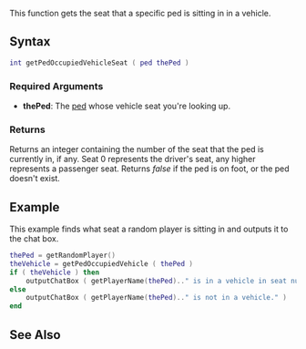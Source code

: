 This function gets the seat that a specific ped is sitting in in a vehicle.

Syntax
------

``` lua
int getPedOccupiedVehicleSeat ( ped thePed )
```

### Required Arguments

-   **thePed**: The [ped](/docs/ped.md "wikilink") whose vehicle seat you're looking up.

### Returns

Returns an integer containing the number of the seat that the ped is currently in, if any. Seat 0 represents the driver's seat, any higher represents a passenger seat. Returns *false* if the ped is on foot, or the ped doesn't exist.

Example
-------

This example finds what seat a random player is sitting in and outputs it to the chat box.

``` lua
thePed = getRandomPlayer()
theVehicle = getPedOccupiedVehicle ( thePed )
if ( theVehicle ) then
    outputChatBox ( getPlayerName(thePed).." is in a vehicle in seat number " .. getPedOccupiedVehicleSeat ( thePed ) .. "." )
else
    outputChatBox ( getPlayerName(thePed).." is not in a vehicle." )
end
```

See Also
--------
